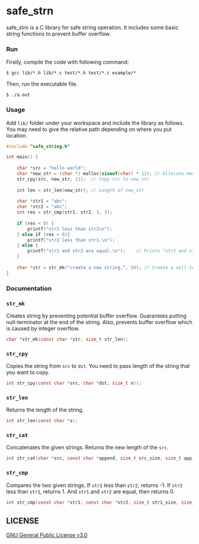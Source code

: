 # safe_strn

safe_strn is a C library for safe string operation. It includes some basic string functions to prevent buffer overflow.

### Run

Firstly, compile the code with following command:

```shell
$ gcc lib/*.h lib/*.c test/*.h test/*.c example/*
```

Then, run the executable file.

```shell
$ ./a.out
```

### Usage

Add `lib/` folder under your workspace and include the library as follows. You may need to give the relative path depending on where you put location.

```c
#include "safe_string.h"

int main() {
    
    char *src = "hello world";
    char *new_str = (char *) malloc(sizeof(char) * 12); // Allocate memory for string
    str_cpy(src, new_str, 11);  // Copy src to new_str
    
    int len = str_len(new_str); // Length of new_str
    
    char *str1 = "abc";
    char *str2 = "abc";
    int res = str_cmp(str1, str2, 3, 3);
    
    if (res < 0) {
        printf("str1 less than str2\n"): 
    } else if (res > 0){
        printf("str2 less than str1.\n");
    } else {
        printf("str1 and str2 are equal.\n");    // Prints "str1 and str2 are equal."
    }
    
    char *str = str_mk("create a new string.", 50); // Create a null-terminated string with maximum 50 length.
}
```

### Documentation

### `str_mk`
Creates string by preventing potential buffer overflow. Guarantees putting null-terminator at the end of the string. Also, prevents buffer overflow which is caused by integer overflow.

```c
char *str_mk(const char *str, size_t str_len);
```

### `str_cpy`

Copies the string from `src` to `dst`. You need to pass length of the string that you want to copy.

```C
int str_cpy(const char *src, char *dst, size_t n));
```

### `str_len` 

Returns the length of the string.

```C
int str_len(const char *s);
```

### `str_cat` 

Concatenates the given strings. Returns the new length of the `src`.

```C
int str_cat(char *src, const char *append, size_t src_size, size_t app_size);
```

### `str_cmp` 

Compares the two given strings. If `str1` less than `str2`, returns -1. If `str2` less than `str1`, returns 1. And `str1` and `str2` are equal, then returns 0.

```c
int str_cmp(const char *str1, const char *str2, size_t str1_size, size_t str2_size);
```

## LICENSE
[GNU General Public License v3.0](https://github.com/gozeloglu/safe_strn/blob/main/LICENSE)
